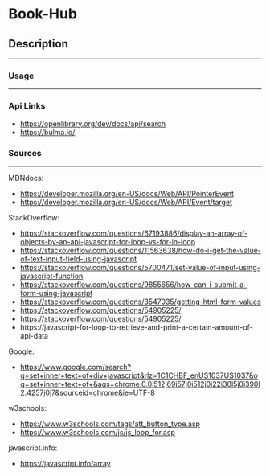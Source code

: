 # Book-Hub

## Description
***


### Usage
***

### Api Links
- https://openlibrary.org/dev/docs/api/search
- https://bulma.io/





### Sources
***

MDNdocs:
- https://developer.mozilla.org/en-US/docs/Web/API/PointerEvent
- https://developer.mozilla.org/en-US/docs/Web/API/Event/target

StackOverflow:
- https://stackoverflow.com/questions/67193886/display-an-array-of-objects-by-an-api-javascript-for-loop-vs-for-in-loop
- https://stackoverflow.com/questions/11563638/how-do-i-get-the-value-of-text-input-field-using-javascript
- https://stackoverflow.com/questions/5700471/set-value-of-input-using-javascript-function
- https://stackoverflow.com/questions/9855656/how-can-i-submit-a-form-using-javascript
- https://stackoverflow.com/questions/3547035/getting-html-form-values
- https://stackoverflow.com/questions/54905225/
- https://stackoverflow.com/questions/54905225/
- https://javascript-for-loop-to-retrieve-and-print-a-certain-amount-of-api-data

Google:
- https://www.google.com/search?q=set+inner+text+of+div+javascript&rlz=1C1CHBF_enUS1037US1037&oq=set+inner+text+of+&aqs=chrome.0.0i512j69i57j0i512j0i22i30l5j0i390l2.4257j0j7&sourceid=chrome&ie=UTF-8

w3schools:
- https://www.w3schools.com/tags/att_button_type.asp
- https://www.w3schools.com/js/js_loop_for.asp

javascript.info:
- https://javascript.info/array



